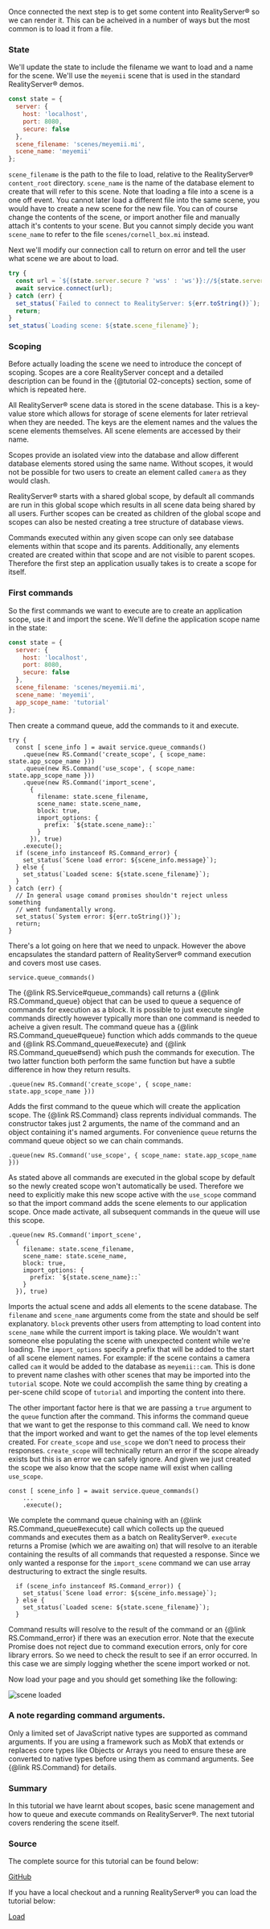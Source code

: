 Once connected the next step is to get some content into RealityServer&reg; so we can render it. This can be acheived in a number of ways but the most common is to load it from a file. 

### State
We'll update the state to include the filename we want to load and a name for the scene. We'll use the `meyemii` scene that is used in the standard RealityServer&reg; demos.
```javascript
const state = {
  server: {
    host: 'localhost',
    port: 8080,
    secure: false
  },
  scene_filename: 'scenes/meyemii.mi',
  scene_name: 'meyemii'
};
```
`scene_filename` is the path to the file to load, relative to the RealityServer&reg; `content_root` directory. `scene_name` is the name of the database element to create that will refer to this scene. Note that loading a file into a scene is a one off event. You cannot later load a different file into the same scene, you would have to create a new scene for the new file. You can of course change the contents of the scene, or import another file and manually attach it's contents to your scene. But you cannot simply decide you want `scene_name` to refer to the file `scenes/cornell_box.mi` instead.

Next we'll modify our connection call to return on error and tell the user what scene we are about to load.
```javascript
try {
  const url = `${(state.server.secure ? 'wss' : 'ws')}://${state.server.host}:${state.server.port}/service/`;
  await service.connect(url);
} catch (err) {
  set_status(`Failed to connect to RealityServer: ${err.toString()}`);
  return;
}
set_status(`Loading scene: ${state.scene_filename}`);
```

### Scoping

Before actually loading the scene we need to introduce the concept of scoping. Scopes are a core RealityServer concept and a detailed description can be found in the {@tutorial 02-concepts} section, some of which is repeated here.

All RealityServer&reg; scene data is stored in the scene database. This is a key-value store which allows for storage of scene elements for later retrieval when they are needed. The keys are the element names and the values the scene elements themselves. All scene elements are accessed by their name. 

Scopes provide an isolated view into the database and allow different database elements stored using the same name. Without scopes, it would not be possible for two users to create an element called `camera` as they would clash. 

RealityServer&reg; starts with a shared global scope, by default all commands are run in this global scope which results in all scene data being shared by all users. Further scopes can be created as children of the global scope and scopes can also be nested creating a tree structure of database views.

Commands executed within any given scope can only see database elements within that scope and its parents. Additionally, any elements created are created within that scope and are not visible to parent scopes. Therefore the first step an application usually takes is to create a scope for itself.

### First commands
So the first commands we want to execute are to create an application scope, use it and import the scene. We'll define the application scope name in the state:
```javascript
const state = {
  server: {
    host: 'localhost',
    port: 8080,
    secure: false
  },
  scene_filename: 'scenes/meyemii.mi',
  scene_name: 'meyemii',
  app_scope_name: 'tutorial'
};
```

Then create a command queue, add the commands to it and execute.

```
try {
  const [ scene_info ] = await service.queue_commands()
    .queue(new RS.Command('create_scope', { scope_name: state.app_scope_name }))
    .queue(new RS.Command('use_scope', { scope_name: state.app_scope_name }))
    .queue(new RS.Command('import_scene',
      {
        filename: state.scene_filename,
        scene_name: state.scene_name,
        block: true,
        import_options: {
          prefix: `${state.scene_name}::`
        }
      }), true)
    .execute();
  if (scene_info instanceof RS.Command_error) {
    set_status(`Scene load error: ${scene_info.message}`);
  } else {
    set_status(`Loaded scene: ${state.scene_filename}`);
  }
} catch (err) {
  // In general usage comand promises shouldn't reject unless something
  // went fundamentally wrong.
  set_status(`System error: ${err.toString()}`);
  return;
}
```
There's a lot going on here that we need to unpack. However the above encapsulates the standard pattern of RealityServer&reg; command execution and covers most use cases.

```
service.queue_commands()
```
The {@link RS.Service#queue_commands} call returns a {@link RS.Command_queue} object that can be used to queue a sequence of commands for execution as a block. It is possible to just execute single commands directly however typically more than one command is needed to acheive a given result. The command queue has a {@link RS.Command_queue#queue} function which adds commands to the queue and {@link RS.Command_queue#execute} and {@link RS.Command_queue#send} which push the commands for execution. The two latter function both perform the same function but have a subtle difference in how they return results.

```
.queue(new RS.Command('create_scope', { scope_name: state.app_scope_name }))
```
Adds the first command to the queue which will create the application scope. The {@link RS.Command} class reprents individual commands. The constructor takes just 2 arguments, the name of the command and an object containing it's named arguments. For convenience `queue` returns the command queue object so we can chain commands.

```
.queue(new RS.Command('use_scope', { scope_name: state.app_scope_name }))
```
As stated above all commands are executed in the global scope by default so the newly created scope won't automatically be used. Therefore we need to explicitly make this new scope active with the `use_scope` command so that the import command adds the scene elements to our application scope. Once made activate, all subsequent commands in the queue will use this scope.

```
.queue(new RS.Command('import_scene',
  {
    filename: state.scene_filename,
    scene_name: state.scene_name,
    block: true,
    import_options: {
      prefix: `${state.scene_name}::`
    }
  }), true)
```
Imports the actual scene and adds all elements to the scene database. The `filename` and `scene_name` arguments come from the state and should be self explanatory. `block` prevents other users from attempting to load content into `scene_name` while the current import is taking place. We wouldn't want someone else populating the scene with unexpected content while we're loading. The `import_options` specify a prefix that will be added to the start of all scene element names. For example: if the scene contains a camera called `cam` it would be added to the database as `meyemii::cam`. This is done to prevent name clashes with other scenes that may be imported into the `tutorial` scope. Note we could accomplish the same thing by creating a per-scene child scope of `tutorial` and importing the content into there.

The other important factor here is that we are passing a `true` argument to the `queue` function after the command. This informs the command queue that we want to get the response to this command call. We need to know that the import worked and want to get the names of the top level elements created. For `create_scope` and `use_scope` we don't need to process their responses. `create_scope` will technically return an error if the scope already exists but this is an error we can safely ignore. And given we just created the scope we also know that the scope name will exist when calling `use_scope`.

```
const [ scene_info ] = await service.queue_commands()
    ...
    .execute();
```
We complete the command queue chaining with an {@link RS.Command_queue#execute} call which collects up the queued commands and executes them as a batch on RealityServer&reg;. `execute` returns a Promise (which we are awaiting on) that will resolve to an iterable containing the results of all commands that requested a response. Since we only wanted a response for the `import_scene` command we can use array destructuring to extract the single results.

```
  if (scene_info instanceof RS.Command_error)) {
    set_status(`Scene load error: ${scene_info.message}`);
  } else {
    set_status(`Loaded scene: ${state.scene_filename}`);
  }
```
Command results will resolve to the result of the command or an {@link RS.Command_error} if there was an execution error. Note that the execute Promise does not reject due to command execution errors, only for core library errors. So we need to check the result to see if an error occurred. In this case we are simply logging whether the scene import worked or not.

Now load your page and you should get something like the following:

![scene loaded](tutorials/browser-scene-loading/loaded.jpg)

### A note regarding command arguments.
Only a limited set of JavaScript native types are supported as command arguments. If you are using a framework such as MobX that extends or replaces core types like Objects or Arrays you need to ensure these are converted to native types before using them as command arguments. See {@link RS.Command} for details.

### Summary
In this tutorial we have learnt about scopes, basic scene management and how to queue and execute commands on RealityServer&reg;. The next tutorial covers rendering the scene itself.

### Source
The complete source for this tutorial can be found below:

[GitHub](https://github.com/migenius/realityserver-client/blob/master/docs/tutorials/browser-scene-loading/index.html)

If you have a local checkout and a running RealityServer&reg; you can load the tutorial below:

[Load](tutorials/browser-scene-loading/index.html)
